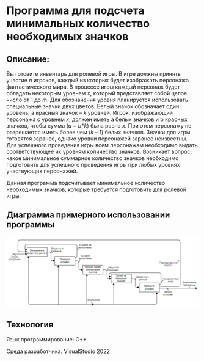 # Программа для подсчета минимальных количество необходимых значков 
## Описание:
Вы готовите инвентарь для ролевой игры. В игре должны принять участие *n* игроков, 
каждый из которых будет изображать персонажа фантастического мира. В процессе игры каждый 
персонаж будет обладать некоторым уровнем *x*, который представляет собой целое число от 1 до *m*. 
Для обозначения уровня планируется использовать специальные значки двух цветов. Белый 
значок обозначает один уровень, а красный значок – *k* уровней. Игрок, изображающий персонажа 
с уровнем *x*, должен иметь a белых значков и b красных значков, чтобы сумма (*a* + *b***k*) была 
равна *x*. При этом персонажу не разрешается иметь более чем (*k* – 1) белых значков. 
Значки для игры готовятся заранее, однако уровни персонажей заранее неизвестны. Для 
успешного проведения игры всем персонажам необходимо выдать соответствующее их уровням 
количество значков. Возникает вопрос: какое минимальное суммарное количество значков 
необходимо подготовить для успешного проведения игры при любых уровнях участвующих 
персонажей. 
  
Данная программа подсчитывает минимальное количество необходимых значков, которые требуется подготовить для ролевой игры.

## Диаграмма примерного использовании программы
![Image alt](https://github.com/Rikudokon/OPI/blob/main/Diagram_IDEF0.png)
  
## Технология
Язык программирование: С++
  
Среда разработчика: VisualStudio 2022
